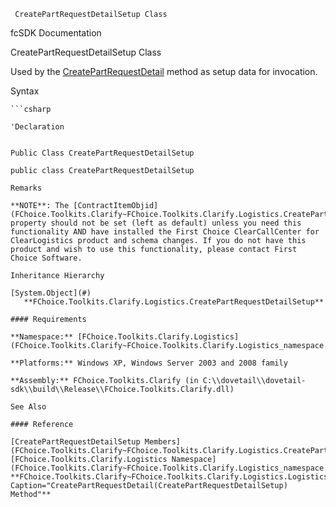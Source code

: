 ﻿     CreatePartRequestDetailSetup Class                                                   

fcSDK Documentation

CreatePartRequestDetailSetup Class

Used by the [CreatePartRequestDetail](FChoice.Toolkits.Clarify~FChoice.Toolkits.Clarify.Logistics.LogisticsToolkit~CreatePartRequestDetail(CreatePartRequestDetailSetup).md) method as setup data for invocation.

Syntax

```vbnet
```csharp

'Declaration
 

Public Class CreatePartRequestDetailSetup 

public class CreatePartRequestDetailSetup 

Remarks

**NOTE**: The [ContractItemObjid](FChoice.Toolkits.Clarify~FChoice.Toolkits.Clarify.Logistics.CreatePartRequestDetailSetup~ContractItemObjid.md) property should not be set (left as default) unless you need this functionality AND have installed the First Choice ClearCallCenter for ClearLogistics product and schema changes. If you do not have this product and wish to use this functionality, please contact First Choice Software.

Inheritance Hierarchy

[System.Object](#)  
   **FChoice.Toolkits.Clarify.Logistics.CreatePartRequestDetailSetup**  

#### Requirements

**Namespace:** [FChoice.Toolkits.Clarify.Logistics](FChoice.Toolkits.Clarify~FChoice.Toolkits.Clarify.Logistics_namespace.md)

**Platforms:** Windows XP, Windows Server 2003 and 2008 family

**Assembly:** FChoice.Toolkits.Clarify (in C:\\dovetail\\dovetail-sdk\\build\\Release\\FChoice.Toolkits.Clarify.dll)

See Also

#### Reference

[CreatePartRequestDetailSetup Members](FChoice.Toolkits.Clarify~FChoice.Toolkits.Clarify.Logistics.CreatePartRequestDetailSetup_members.md)  
[FChoice.Toolkits.Clarify.Logistics Namespace](FChoice.Toolkits.Clarify~FChoice.Toolkits.Clarify.Logistics_namespace.md)  
**FChoice.Toolkits.Clarify~FChoice.Toolkits.Clarify.Logistics.LogisticsToolkit~CreatePartRequestDetail(CreatePartRequestDetailSetup)", Caption="CreatePartRequestDetail(CreatePartRequestDetailSetup) Method"**